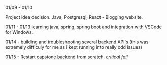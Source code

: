 01/09 - 01/10

Project idea decision.
Java, Postgresql, React - Blogging website.

01/11 - 01/13 learning java, spring, spring boot and integration with VSCode for Windows.


01/14 - building and troubleshooting several backend API's (this was extremely difficuly for me as i kept running into really odd issues)

01/15 - Restart capstone backend from scratch. *critical fail*

